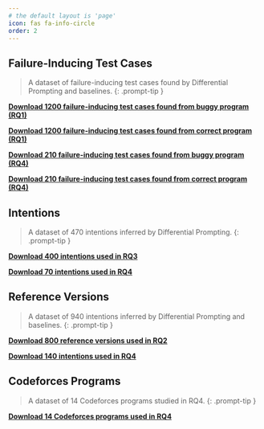 ```yaml
---
# the default layout is 'page'
icon: fas fa-info-circle
order: 2
---
```



## Failure-Inducing Test Cases
> A dataset of failure-inducing test cases found by Differential Prompting and baselines.
{: .prompt-tip }

[**Download 1200 failure-inducing test cases found from buggy program (RQ1)**](https://github.com/differential-prompting/differential-prompting.github.io/blob/main/Data/Failure-inducing%20test%20cases/Failure-inducing%20test%20cases-RQ1-buggy.rar)

[**Download 1200 failure-inducing test cases found from correct program (RQ1)**](https://github.com/differential-prompting/differential-prompting.github.io/blob/main/Data/Failure-inducing%20test%20cases/Failure-inducing%20test%20cases-RQ1-correct.rar)

[**Download 210 failure-inducing test cases found from buggy program (RQ4)**](https://github.com/differential-prompting/differential-prompting.github.io/blob/main/Data/Failure-inducing%20test%20cases/Failure-inducing%20test%20cases-RQ4-buggy.rar)

[**Download 210 failure-inducing test cases found from correct program (RQ4)**](https://github.com/differential-prompting/differential-prompting.github.io/blob/main/Data/Failure-inducing%20test%20cases/Failure-inducing%20test%20cases-RQ4-correct.rar)

## Intentions
> A dataset of 470 intentions inferred by Differential Prompting.
{: .prompt-tip }    

[**Download 400 intentions used in RQ3**](https://github.com/differential-prompting/differential-prompting.github.io/blob/main/Data/Intentions/Intentions-RQ3-Quixbugs.rar)

[**Download 70 intentions used in RQ4**](https://github.com/differential-prompting/differential-prompting.github.io/blob/main/Data/Intentions/Intentions-RQ4-codeforces.rar)

## Reference Versions
> A dataset of 940 intentions inferred by Differential Prompting and baselines.
{: .prompt-tip }

[**Download 800 reference versions used in RQ2**](https://github.com/differential-prompting/differential-prompting.github.io/blob/main/Data/Reference%20versions/Reference%20versions-RQ2-Quixbugs.rar)

[**Download 140 intentions used in RQ4**](https://github.com/differential-prompting/differential-prompting.github.io/blob/main/Data/Reference%20versions/Reference%20versions-RQ4-codeforces.rar)

## Codeforces Programs
> A dataset of 14 Codeforces programs studied in RQ4.
{: .prompt-tip }

[**Download 14 Codeforces programs used in RQ4**](https://github.com/differential-prompting/differential-prompting.github.io/blob/main/Data/Codeforces%20programs/Codeforces%20programs.rar)
